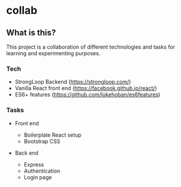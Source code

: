 # collab
## What is this?
This project is a collaboration of different technologies and tasks for learning and experimenting purposes.

### Tech
- StrongLoop Backend (https://strongloop.com/)
- Vanilla React front end (https://facebook.github.io/react/)
- ES6+ features (https://github.com/lukehoban/es6features)

### Tasks
* Front end
  * Boilerplate React setup
  * Bootstrap CSS

* Back end
  * Express
  * Authentication
  * Login page
